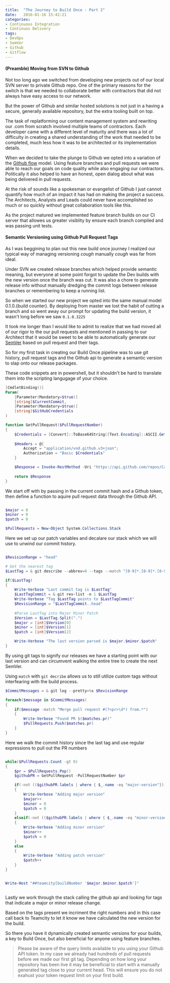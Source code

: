 ```yaml
---
title:  "The Journey to Build Once - Part 2"
date:   2016-01-16 15:41:21
categories:
- Continuous Integration
- Continuos Delivery
tags:
- DevOps
- SemVer
- Github
- Gitflow
---
```


#### (Preamble) Moving from SVN to Github

Not too long ago we switched from developing new projects out of our local SVN server to private Github repo. 
One of the primary reasons for the switch is that we needed to collaborate better with contractors that did not always have easy access to our network.

But the power of Github and similar hosted solutions is not just in a having a secure, generally available repository, but the extra tooling built on top.

The task of replatforming our content management system and rewriting our .com from scratch involved multiple teams of contractors. Each developer came with a different level of maturity and there was a lot of difficulty in creating a shared understanding of the work that needed to be completed, much less how it was to be architected or its implementation details.

When we decided to take the plunge to Github we opted into a variation of the [Github flow] model. Using feature branches and pull requests we were able to reach our goals on code quality while also engaging our contractors. Politically it also helped to have an honest, open dialog about what was being delivered in pull requests. 

At the risk of sounds like a spokesman or evangelist of Github I just cannot quantify how much of an impact it has had on making the project a success. The Architects, Analysts and Leads could never have accomplished so much or so quickly without great collaboration tools like this.

As the project matured we implemented feature branch builds on our CI server that allowes us greater visiblity by ensure each branch compiled and was passing unit tests.

#### Semantic Versioning using Github Pull Request Tags

As I was beggining to plan out this new build once journey I realized our typical way of managing versioning *cough* manually *cough* was far from ideal. 

Under SVN we created release branches which helped provide semantic meaning, but everyone at some point forgot to update the Dev builds with the new version once the branch was cut. It was also a chore to generate release info without manually dredging the commit logs between release branches or remembering to keep a running list.

So when we started our new project we opted into the same manual model 0.1.0.{build counter}. By deploying from master we lost the habit of cutting a branch and so went away our prompt for updating the build version, it wasn't long before we saw `0.1.0.3225`

It took me longer than I would like to admit to realize that we had moved all of our rigor to the our pull requests and mentioned in passing to our Architect that it would be sweet to be able to automatically generate our [SemVer] based on pull request and their tags.

So for my first task in creating our Build Once pipeline was to use git history, pull request tags and the Github api to generate a semantic version to slap onto our release packages. 

These code snippets are in powershell, but it shouldn't be hard to translate them into the scripting langugage of your choice.

```powershell
[CmdletBinding()]
Param(
    [Parameter(Mandatory=$true)]
    [string]$CurrentCommit,
    [Parameter(Mandatory=$true)]
    [string]$GitHubCredentials
)

function GetPullRequest($PullRequestNumber)
{
    $Credentials = [Convert]::ToBase64String([Text.Encoding]::ASCII.GetBytes($GitHubCredentials))
    
    $Headers = @{ 
        Accept = "application/vnd.github.v3+json";
        Authorization = "Basic $Credentials"
    }

    $Response = Invoke-RestMethod -Uri "https://api.github.com/repos/CarMax/Carmax.com/issues/$PullRequestNumber" -Headers $Headers 
    
    return $Response
}

```
We start off with by passing in the current commit hash and a Github token, then define a function to aquire pull request data through the Github API.

```powershell

$major = 0
$minor = 0
$patch = 0

$PullRequests = New-Object System.Collections.Stack

```

Here we set up our patch variables and decalare our stack which we will use to unwind our commit history.

```powershell

$RevisionRange = "head" 

# Get the nearest tag
$LastTag = & git describe --abbrev=0 --tags --match "[0-9]*.[0-9]*.[0-9]*"

if($LastTag)
{
    Write-Verbose "Last commit tag is $LastTag"
    $LastTagCommit = & git rev-list -n 1 $LastTag
    Write-Verbose "Tag $LastTag points to $LastTagCommit"
    $RevisionRange = "$LastTagCommit..head"
    
    #Parse LastTag into Major Minor Patch
    $Version = $LastTag.Split(".")
    $major = [int]$Version[0]
    $minor = [int]$Version[1]
    $patch = [int]$Version[2]

    Write-Verbose "The last version parsed is $major.$minor.$patch"
}

```

By using git tags to signify our releases we have a starting point with our last version and can circumvent walking the entire tree to create the next SemVer.

Using `match` with `git decribe` allows us to still utilize custom tags without interfearing with the build process.

```powershell
$CommitMessages = & git log --pretty=%s $RevisionRange 

foreach($message in $CommitMessages)
{
    if($message -match "Merge pull request #(?<pr>\d*) from.*")
    {
        Write-Verbose "Found PR $($matches.pr)"
        $PullRequests.Push($matches.pr)
    }
}

```

Here we walk the commit history since the last tag and use regular expressions to pull out the PR numbers

```powershell

while($PullRequests.Count -gt 0)
{
    $pr = $PullRequests.Pop()
    $githubPR = GetPullRequest -PullRequestNumber $pr

    if(-not (($githubPR.labels | where { $_.name -eq "major-version"}) -eq $null))
    {
        Write-Verbose "Adding major version"
        $major++
        $minor = 0
        $patch = 0
    }
    elseif(-not (($githubPR.labels | where { $_.name -eq "minor-version"}) -eq $null))
    {
        Write-Verbose "Adding minor version"
        $minor++
        $patch = 0
    }
    else
    {
        Write-Verbose "Adding patch version"
        $patch++
    }
}


Write-Host "##teamcity[buildNumber '$major.$minor.$patch']"



```

Lastly we work through the stack calling the github api and looking for tags that indicate a major or minor release change.

Based on the tags present we incriment the right numbers and in this case call back to Teamcity to let it know we have calculated the new version for the build.

So there you have it dynamically created semantic versions for your builds, a key to Build Once, but also beneficial for anyone using feature branches. 

> Please be aware of the query limits available to you using your Github API token. In my case we already had hundreds of pull requests before we made our first git tag. Depending on how long your repository has been live it may be beneficial to start with a manually generated tag close to your current head. This will ensure you do not exahust your token request limit on your first build.

[SemVer]:  http://semver.org/
[Github flow]:          https://guides.github.com/introduction/flow/
